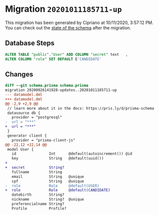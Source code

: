 # Migration `20201011185711-up`

This migration has been generated by Cipriano at 10/11/2020, 3:57:12 PM.
You can check out the [state of the schema](./schema.prisma) after the migration.

## Database Steps

```sql
ALTER TABLE "public"."User" ADD COLUMN "secret" text   ,
ALTER COLUMN "role" SET DEFAULT E'CANDIDATE'
```

## Changes

```diff
diff --git schema.prisma schema.prisma
migration 20200926141928-updates..20201011185711-up
--- datamodel.dml
+++ datamodel.dml
@@ -2,9 +2,9 @@
 // learn more about it in the docs: https://pris.ly/d/prisma-schema
 datasource db {
   provider = "postgresql"
-  url = "***"
+  url = "***"
 }
 generator client {
   provider = "prisma-client-js"
@@ -22,12 +22,14 @@
 model User {
   id               Int      @default(autoincrement()) @id
   key              String   @default(uuid())
+  
+  secret           String?
   fullname         String
   email            String   @unique
   cpf              String   @unique
-  role             Role     @default(USER)
+  role             Role     @default(CANDIDATE)
   datebirth        String?
   nickname         String?  @unique
   preferencialname String?
   Profile          Profile?
```


